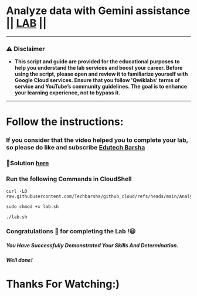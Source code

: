 # Analyze data with Gemini assistance || [LAB](https://www.cloudskillsboost.google/focuses/80989?parent=catalog) ||

---
### ⚠️ Disclaimer
- **This script and guide are provided for  the educational purposes to help you understand the lab services and boost your career. Before using the script, please open and review it to familiarize yourself with Google Cloud services. Ensure that you follow 'Qwiklabs' terms of service and YouTube’s community guidelines. The goal is to enhance your learning experience, not to bypass it.**
---
# Follow the instructions:
### If you consider that the video helped you to complete your lab, so please do like and subscribe [Edutech Barsha](https://www.youtube.com/@edutechbarsha)
### 🔗Solution [here](https://youtu.be/sx3KnHGDFPg)

### Run the following Commands in CloudShell
```
curl -LO raw.githubusercontent.com/Techbarsha/github_cloud/refs/heads/main/Analyze%20data%20with%20Gemini%20assistance/lab.sh

sudo chmod +x lab.sh

./lab.sh
```

### Congratulations 🎉 for completing the Lab !😄

##### *You Have Successfully Demonstrated Your Skills And Determination.*

#### *Well done!*

# Thanks For Watching:)
